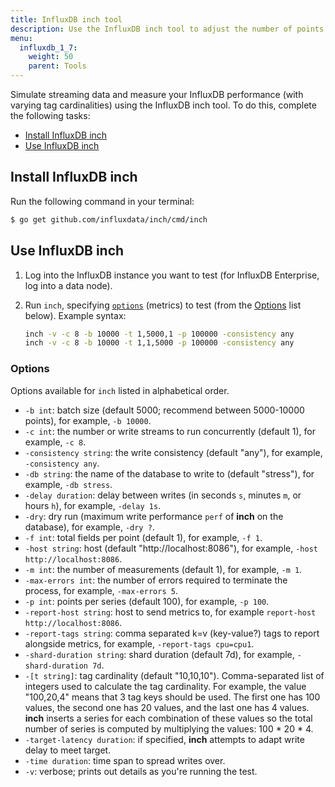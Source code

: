 ```yaml
---
title: InfluxDB inch tool
description: Use the InfluxDB inch tool to adjust the number of points and tag values for testing different tag cardinalities.
menu:
  influxdb_1_7:
    weight: 50
    parent: Tools
---
```


Simulate streaming data and measure your InfluxDB performance (with varying tag cardinalities) using the InfluxDB inch tool. To do this, complete the following tasks:

- [Install InfluxDB inch](#install-influxdb-inch)
- [Use InfluxDB inch](#use-influxdb-inch)

## Install InfluxDB inch

Run the following command in your terminal:

```bash
$ go get github.com/influxdata/inch/cmd/inch
```

## Use InfluxDB inch

1. Log into the InfluxDB instance you want to test (for InfluxDB Enterprise, log into a data node).
2. Run `inch`, specifying [`options`](#options) (metrics) to test (from the [Options](#options) list below). Example syntax:

    ```bash
    inch -v -c 8 -b 10000 -t 1,5000,1 -p 100000 -consistency any
    inch -v -c 8 -b 10000 -t 1,1,5000 -p 100000 -consistency any
    ```

### Options

Options available for `inch` listed in alphabetical order.

- `-b int`: batch size (default 5000; recommend between 5000-10000 points), for example, `-b 10000`.
- `-c int`: the number or write streams to run concurrently (default 1), for example, `-c 8`.
- `-consistency string`: the write consistency (default "any"), for example, `-consistency any`.
- `-db string`: the name of the database to write to (default "stress"), for example, `-db stress`.
- `-delay duration`: delay between writes (in seconds `s`, minutes `m`, or hours `h`), for example, `-delay 1s`.
- `-dry`: dry run (maximum write performance `perf` of **inch** on the database), for example, `-dry ?`.
- `-f int`: total fields per point (default 1), for example, `-f 1`.
- `-host string`: host (default "http://localhost:8086"), for example, `-host http://localhost:8086`.
- `-m int`: the number of measurements (default 1), for example, `-m 1`.
- `-max-errors int`: the number of errors required to terminate the process, for example, `-max-errors 5`.
- `-p int`: points per series (default 100), for example, `-p 100`.
- `-report-host string`: host to send metrics to, for example `report-host http://localhost:8086`.
- `-report-tags string`: comma separated k=v (key-value?) tags to report alongside metrics, for example, `-report-tags cpu=cpu1`.
- `-shard-duration string`: shard duration (default 7d), for example, `-shard-duration 7d`.
- `-[t string]`: tag cardinality (default "10,10,10"). Comma-separated list of integers used to calculate the tag cardinality. For example, the value "100,20,4" means that 3 tag keys should be used. The first one has 100 values, the second one has 20 values, and the last one has 4 values. **inch** inserts a series for each combination of these values so the total number of series is computed by multiplying the values: 100 * 20 * 4.
- `-target-latency duration`: if specified, **inch** attempts to adapt write delay to meet target.
- `-time duration`: time span to spread writes over.
- `-v`: verbose; prints out details as you're running the test.
